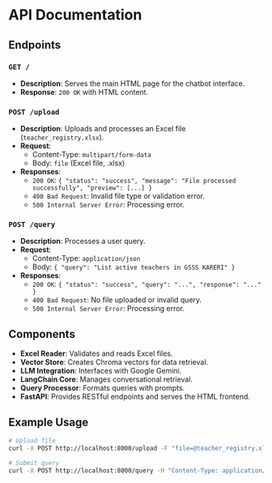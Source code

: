 # API Documentation

## Endpoints

### `GET /`
- **Description**: Serves the main HTML page for the chatbot interface.
- **Response**: `200 OK` with HTML content.

### `POST /upload`
- **Description**: Uploads and processes an Excel file (`teacher_registry.xlsx`).
- **Request**:
  - Content-Type: `multipart/form-data`
  - Body: `file` (Excel file, .xlsx)
- **Responses**:
  - `200 OK`: `{ "status": "success", "message": "File processed successfully", "preview": [...] }`
  - `400 Bad Request`: Invalid file type or validation error.
  - `500 Internal Server Error`: Processing error.

### `POST /query`
- **Description**: Processes a user query.
- **Request**:
  - Content-Type: `application/json`
  - Body: `{ "query": "List active teachers in GSSS KARERI" }`
- **Responses**:
  - `200 OK`: `{ "status": "success", "query": "...", "response": "..." }`
  - `400 Bad Request`: No file uploaded or invalid query.
  - `500 Internal Server Error`: Processing error.

## Components
- **Excel Reader**: Validates and reads Excel files.
- **Vector Store**: Creates Chroma vectors for data retrieval.
- **LLM Integration**: Interfaces with Google Gemini.
- **LangChain Core**: Manages conversational retrieval.
- **Query Processor**: Formats queries with prompts.
- **FastAPI**: Provides RESTful endpoints and serves the HTML frontend.

## Example Usage
```bash
# Upload file
curl -X POST http://localhost:8000/upload -F "file=@teacher_registry.xlsx"

# Submit query
curl -X POST http://localhost:8000/query -H "Content-Type: application/json" -d '{"query":"List active teachers in GSSS KARERI"}'